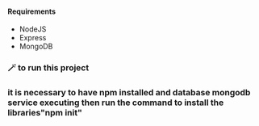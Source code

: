 

#### Requirements
* NodeJS
* Express
* MongoDB 

### 🪄 to run this project 
### it is necessary to have npm installed and database mongodb service executing then run the command to install the libraries"npm init" 
